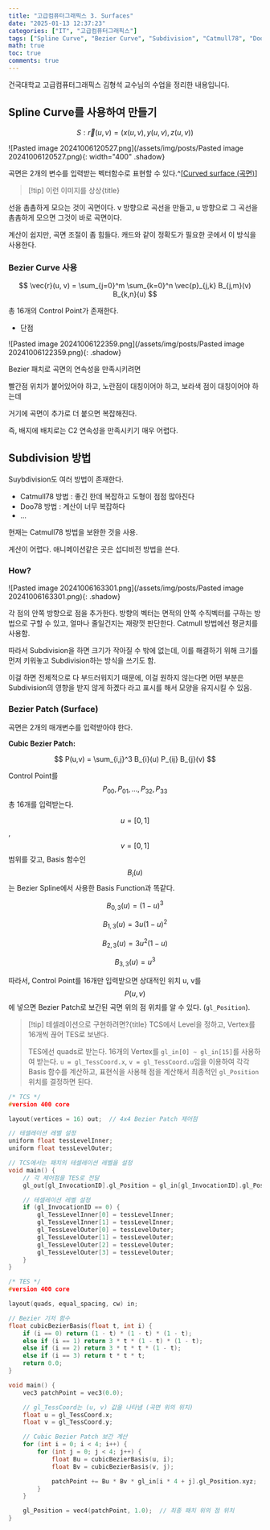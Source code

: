 ```yaml
---
title: "고급컴퓨터그래픽스 3. Surfaces"
date: "2025-01-13 12:37:23"
categories: ["IT", "고급컴퓨터그래픽스"]
tags: ["Spline Curve", "Bezier Curve", "Subdivision", "Catmull78", "Doo78", "Control Point", "Cubic Bezier Patch", "테셀레이션"]
math: true
toc: true
comments: true
---
```


건국대학교 고급컴퓨터그래픽스 김형석 교수님의 수업을 정리한 내용입니다.

## Spline Curve를 사용하여 만들기

$$
S: \vec{r}(u,v) = (x(u,v), y(u,v), z(u,v))
$$


![Pasted image 20241006120527.png](/assets/img/posts/Pasted image 20241006120527.png){: width="400" .shadow}

곡면은 2개의 변수를 입력받는 벡터함수로 표현할 수 있다.^[[Curved surface (곡면)](https://qlsjtmek2.github.io/posts/Curved-surface-%EA%B3%A1%EB%A9%B4/)]

> [!tip] 이런 이미지를 상상{title}
> 
선을 촘촘하게 모으는 것이 곡면이다.
v 방향으로 곡선을 만들고, u 방향으로 그 곡선을 촘촘하게 모으면 그것이 바로 곡면이다.


계산이 쉽지만, 곡면 조절이 좀 힘들다.
캐드와 같이 정확도가 필요한 곳에서 이 방식을 사용한다.

### Bezier Curve 사용

$$
\vec{r}(u, v) = \sum_{j=0}^m \sum_{k=0}^n \vec{p}_{j,k} B_{j,m}(v) B_{k,n}(u)
$$


총 16개의 Control Point가 존재한다.


- 단점

![Pasted image 20241006122359.png](/assets/img/posts/Pasted image 20241006122359.png){: .shadow}

Bezier 패치로 곡면의 연속성을 만족시키려면

빨간점 위치가 붙어있어야 하고, 노란점이 대칭이어야 하고, 보라색 점이 대칭이어야 하는데

거기에 곡면이 추가로 더 붙으면 복잡해진다.

즉, 배지에 배치로는 C2 연속성을 만족시키기 매우 어렵다.

## Subdivision 방법

Suybdivision도 여러 방법이 존재한다.
- Catmull78 방법 : 좋긴 한데 복잡하고 도형이 점점 많아진다
- Doo78 방법 : 계산이 너무 복잡하다
- ...

현재는 Catmull78 방법을 보완한 것을 사용.

계산이 어렵다.
애니메이션같은 곳은 섭디비전 방법을 쓴다.

### How?

![Pasted image 20241006163301.png](/assets/img/posts/Pasted image 20241006163301.png){: .shadow}

각 점의 안쪽 방향으로 점을 추가한다.
방향의 벡터는 면적의 안쪽 수직벡터를 구하는 방법으로 구할 수 있고,
얼마나 줄일건지는 재량껏 판단한다. Catmull 방법에선 평균치를 사용함.

따라서 Subdivision을 하면 크기가 작아질 수 밖에 없는데,
이를 해결하기 위해 크기를 먼저 키워놓고 Subdivision하는 방식을 쓰기도 함.

이걸 하면 전체적으로 다 부드러워지기 때문에, 이걸 원하지 않는다면
어떤 부분은 Subdivision의 영향을 받지 않게 하곘다 라고 표시를 해서 모양을 유지시킬 수 있음.

### Bezier Patch (Surface)

곡면은 2개의 매개변수를 입력받아야 한다.

**Cubic Bezier Patch:**

$$
P(u,v) = \sum_{i,j}^3 B_{i}(u) P_{ij} B_{j}(v)
$$

Control Point를 $$P_{00}, P_{01}, \dots, P_{32}, P_{33}$$ 총 16개를 입력받는다.

$$u = [0, 1]$$, $$v = [0, 1]$$ 범위를 갖고, Basis 함수인 $$B_{i}(u)$$는 Bezier Spline에서 사용한 Basis Function과 똑같다.


$$
B_{0,3}(u) = (1-u)^3
$$


$$
B_{1,3}(u) = 3u(1-u)^2
$$


$$
B_{2,3}(u) = 3u^2(1-u)
$$


$$
B_{3,3}(u) = u^3
$$


따라서, Control Point를 16개만 입력받으면 상대적인 위치 u, v를 $$P(u,v)$$에 넣으면 Bezier Patch로 보간된 곡면 위의 점 위치를 알 수 있다. (`gl_Position`).

> [!tip] 테셀레이션으로 구현하려면?{title}
> TCS에서 Level을 정하고, Vertex를 16개씩 끊어 TES로 보낸다.
> 
> TES에선 quads로 받는다. 16개의 Vertex를 `gl_in[0] ~ gl_in[15]`를 사용하여 받는다.
> `u = gl_TessCoord.x`, `v = gl_TessCoord.u`임을 이용하여 각각 Basis 함수를 계산하고, 
> 표현식을 사용해 점을 계산해서 최종적인 `gl_Position` 위치를 결정하면 된다.

```c
/* TCS */
#version 400 core

layout(vertices = 16) out;  // 4x4 Bezier Patch 제어점

// 테셀레이션 레벨 설정
uniform float tessLevelInner;
uniform float tessLevelOuter;

// TCS에서는 패치의 테셀레이션 레벨을 설정
void main() {
    // 각 제어점을 TES로 전달
    gl_out[gl_InvocationID].gl_Position = gl_in[gl_InvocationID].gl_Position;

    // 테셀레이션 레벨 설정
    if (gl_InvocationID == 0) {
        gl_TessLevelInner[0] = tessLevelInner;
        gl_TessLevelInner[1] = tessLevelInner;
        gl_TessLevelOuter[0] = tessLevelOuter;
        gl_TessLevelOuter[1] = tessLevelOuter;
        gl_TessLevelOuter[2] = tessLevelOuter;
        gl_TessLevelOuter[3] = tessLevelOuter;
    }
}

/* TES */
#version 400 core

layout(quads, equal_spacing, cw) in;

// Bezier 기저 함수
float cubicBezierBasis(float t, int i) {
    if (i == 0) return (1 - t) * (1 - t) * (1 - t);
    else if (i == 1) return 3 * t * (1 - t) * (1 - t);
    else if (i == 2) return 3 * t * t * (1 - t);
    else if (i == 3) return t * t * t;
    return 0.0;
}

void main() {
    vec3 patchPoint = vec3(0.0);

    // gl_TessCoord는 (u, v) 값을 나타냄 (곡면 위의 위치)
    float u = gl_TessCoord.x;
    float v = gl_TessCoord.y;

    // Cubic Bezier Patch 보간 계산
    for (int i = 0; i < 4; i++) {
        for (int j = 0; j < 4; j++) {
            float Bu = cubicBezierBasis(u, i);
            float Bv = cubicBezierBasis(v, j);

            patchPoint += Bu * Bv * gl_in[i * 4 + j].gl_Position.xyz;
        }
    }

    gl_Position = vec4(patchPoint, 1.0);  // 최종 패치 위의 점 위치
}
```
